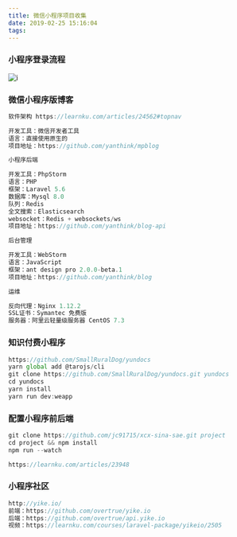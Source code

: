 ```yaml
---
title: 微信小程序项目收集
date: 2019-02-25 15:16:04
tags:
---
```

### 小程序登录流程

![i](https://iocaffcdn.phphub.org/uploads/images/201903/03/26968/uiTFdowDpC.jpg!large)

### 微信小程序版博客
```javascript
软件架构 https://learnku.com/articles/24562#topnav

开发工具：微信开发者工具
语言：直接使用原生的
项目地址：https://github.com/yanthink/mpblog

小程序后端

开发工具：PhpStorm
语言：PHP
框架：Laravel 5.6
数据库：Mysql 8.0
队列：Redis
全文搜索：Elasticsearch
websocket：Redis + websockets/ws
项目地址：https://github.com/yanthink/blog-api

后台管理

开发工具：WebStorm
语言：JavaScript
框架：ant design pro 2.0.0-beta.1
项目地址：https://github.com/yanthink/blog

运维

反向代理：Nginx 1.12.2
SSL证书：Symantec 免费版
服务器：阿里云轻量级服务器 CentOS 7.3
```
### 知识付费小程序
```javascript
https://github.com/SmallRuralDog/yundocs
yarn global add @tarojs/cli
git clone https://github.com/SmallRuralDog/yundocs.git yundocs
cd yundocs
yarn install
yarn run dev:weapp
```
### 配置小程序前后端
```javascript
git clone https://github.com/jc91715/xcx-sina-sae.git project
cd project && npm install
npm run --watch

https://learnku.com/articles/23948
```
### 小程序社区
```javascript
http://yike.io/
前端：https://github.com/overtrue/yike.io
后端：https://github.com/overtrue/api.yike.io
视频：https://learnku.com/courses/laravel-package/yikeio/2505
```
